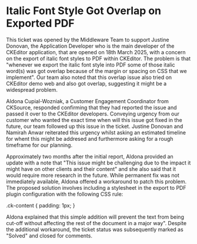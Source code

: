 # Italic Font Style Got Overlap on Exported PDF

This ticket was opened by the Middleware Team to support Justine Donovan, the Application Developer who is the main developer of the CKEditor application, that are opened on 18th March 2025, with a concern on the export of italic font styles to PDF within CKEditor. The problem is that "whenever we export the italic font style into PDF some of those italic word(s) was got overlap because of the margin or spacing on CSS that we implement". Our team also noted that this overlap issue also tried on CKEditor demo web and also got overlap, suggesting it might be a widespread problem.

Aldona Cupial-Wozniak, a Customer Engagement Coordinator from CKSource, responded confirming that they had reported the issue and passed it over to the CKEditor developers. Conveying urgency from our customer who wanted the exact time when will this issue got fixed in the future, our team followed up this issue in the ticket. Justine Donovan and Namirah Anwar reiterated this urgency whilst asking an estimated timeline for whent this might be addresed and furthermore asking for a rough timeframe for our planning.

Approximately two months after the initial report, Aldona provided an update with a note that "This issue might be challenging due to the impact it might have on other clients and their content" and she also said that it would require more research in the future. While permanent fix was not immediately available, Aldona offered a workaround to patch this problem. The proposed solution involves including a stylesheet in the export to PDF plugin configuration with the following CSS rule:

.ck-content { 
  padding: 1px; 
  }

Aldona explained that this simple addition will prevent the text from being cut-off without affecting the rest of the document in a major way". Despite the additional workaround, the ticket status was subsequently marked as "Solved" and closed for comments.
